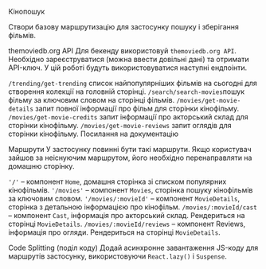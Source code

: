 Кінопошук

Створи базову маршрутизацію для застосунку пошуку і зберігання фільмів.

themoviedb.org API
Для бекенду використовуй `themoviedb.org API`. Необхідно зареєструватися (можна ввести довільні дані) та отримати API-ключ. У цій роботі будуть використовуватися наступні ендпоінти.

`/trending/get-trending` список найпопулярніших фільмів на сьогодні для створення колекції на головній сторінці.
`/search/search-movies`пошук фільму за ключовим словом на сторінці фільмів.
`/movies/get-movie-details` запит повної інформації про фільм для сторінки кінофільму.
`/movies/get-movie-credits` запит інформації про акторський склад для сторінки кінофільму.
`/movies/get-movie-reviews` запит оглядів для сторінки кінофільму.
Посилання на документацію

Маршрути
У застосунку повинні бути такі маршрути. Якщо користувач зайшов за неіснуючим маршрутом, його необхідно перенаправляти на домашню сторінку.

`'/'` – компонент `Home`, домашня сторінка зі списком популярних кінофільмів.
`'/movies'` – компонент `Movies`, сторінка пошуку кінофільмів за ключовим словом.
`'/movies/:movieId'` – компонент `MovieDetails`, сторінка з детальною інформацією про кінофільм.
`/movies/:movieId/cast` – компонент `Cast`, інформація про акторський склад. Рендериться на сторінці `MovieDetails`.
`/movies/:movieId/reviews` – компонент Reviews, інформація про огляди. Рендериться на сторінці `MovieDetails`.

Code Splitting (поділ коду)
Додай асинхронне завантаження JS-коду для маршрутів застосунку, використовуючи `React.lazy()` і `Suspense`.